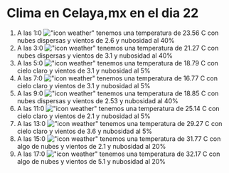 # Clima en Celaya,mx en el dia 22

1. A las 1:0 !["icon weather"](http://openweathermap.org/img/w/03n.png) tenemos una temperatura de 23.56 C con nubes dispersas y  vientos de 2.6 y nubosidad al 40%
1. A las 3:0 !["icon weather"](http://openweathermap.org/img/w/03n.png) tenemos una temperatura de 21.27 C con nubes dispersas y  vientos de 3.1 y nubosidad al 40%
1. A las 5:0 !["icon weather"](http://openweathermap.org/img/w/01n.png) tenemos una temperatura de 18.79 C con cielo claro y  vientos de 3.1 y nubosidad al 5%
1. A las 7:0 !["icon weather"](http://openweathermap.org/img/w/01n.png) tenemos una temperatura de 16.77 C con cielo claro y  vientos de 3.1 y nubosidad al 5%
1. A las 9:0 !["icon weather"](http://openweathermap.org/img/w/03d.png) tenemos una temperatura de 18.85 C con nubes dispersas y  vientos de 2.53 y nubosidad al 40%
1. A las 11:0 !["icon weather"](http://openweathermap.org/img/w/01d.png) tenemos una temperatura de 25.14 C con cielo claro y  vientos de 2.1 y nubosidad al 5%
1. A las 13:0 !["icon weather"](http://openweathermap.org/img/w/01d.png) tenemos una temperatura de 29.27 C con cielo claro y  vientos de 3.6 y nubosidad al 5%
1. A las 15:0 !["icon weather"](http://openweathermap.org/img/w/02d.png) tenemos una temperatura de 31.77 C con algo de nubes y  vientos de 2.1 y nubosidad al 20%
1. A las 17:0 !["icon weather"](http://openweathermap.org/img/w/02d.png) tenemos una temperatura de 32.17 C con algo de nubes y  vientos de 5.1 y nubosidad al 20%
